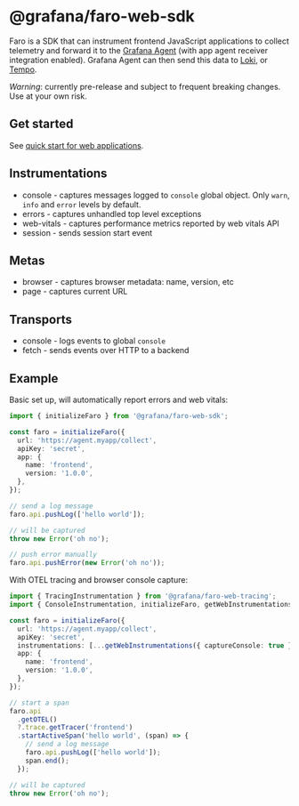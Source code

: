 # @grafana/faro-web-sdk

Faro is a SDK that can instrument frontend JavaScript applications to collect
telemetry and forward it to the [Grafana Agent](https://grafana.com/docs/agent/latest/)
(with app agent receiver integration enabled).
Grafana Agent can then send this data to
[Loki](https://grafana.com/logs/), or [Tempo](https://grafana.com/traces/).

_Warning_: currently pre-release and subject to frequent breaking changes. Use at your own risk.

## Get started

See [quick start for web applications](https://github.com/grafana/faro-web-sdk/blob/main/docs/sources/tutorials/quick-start-browser.md).

## Instrumentations

- console - captures messages logged to `console` global object. Only `warn`, `info` and `error` levels by default.
- errors - captures unhandled top level exceptions
- web-vitals - captures performance metrics reported by web vitals API
- session - sends session start event

## Metas

- browser - captures browser metadata: name, version, etc
- page - captures current URL

## Transports

- console - logs events to global `console`
- fetch - sends events over HTTP to a backend

## Example

Basic set up, will automatically report errors and web vitals:

```ts
import { initializeFaro } from '@grafana/faro-web-sdk';

const faro = initializeFaro({
  url: 'https://agent.myapp/collect',
  apiKey: 'secret',
  app: {
    name: 'frontend',
    version: '1.0.0',
  },
});

// send a log message
faro.api.pushLog(['hello world']);

// will be captured
throw new Error('oh no');

// push error manually
faro.api.pushError(new Error('oh no'));
```

With OTEL tracing and browser console capture:

```ts
import { TracingInstrumentation } from '@grafana/faro-web-tracing';
import { ConsoleInstrumentation, initializeFaro, getWebInstrumentations } from '@grafana/faro-web-sdk';

const faro = initializeFaro({
  url: 'https://agent.myapp/collect',
  apiKey: 'secret',
  instrumentations: [...getWebInstrumentations({ captureConsole: true }), new TracingInstrumentation()],
  app: {
    name: 'frontend',
    version: '1.0.0',
  },
});

// start a span
faro.api
  .getOTEL()
  ?.trace.getTracer('frontend')
  .startActiveSpan('hello world', (span) => {
    // send a log message
    faro.api.pushLog(['hello world']);
    span.end();
  });

// will be captured
throw new Error('oh no');
```
